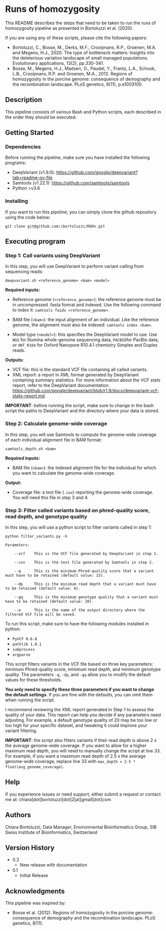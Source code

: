 # Runs of homozygosity 

This README describes the steps that need to be taken to run the runs of homozygosity pipeline as presented in Bortoluzzi et al. (2020).

If you are using any of these scripts, please cite the following papers:
* Bortoluzzi, C., Bosse, M., Derks, M.F., Crooijmans, R.P., Groenen, M.A. and Megens, H.J., 2020. The type of bottleneck matters: Insights into the deleterious variation landscape of small managed populations. Evolutionary applications, 13(2), pp.330-341.
* Bosse, M., Megens, H.J., Madsen, O., Paudel, Y., Frantz, L.A., Schook, L.B., Crooijmans, R.P. and Groenen, M.A., 2012. Regions of homozygosity in the porcine genome: consequence of demography and the recombination landscape. PLoS genetics, 8(11), p.e1003100.
  
## Description

This pipeline consists of various Bash and Python scripts, each described in the order they should be executed.

## Getting Started

### Dependencies

Before running the pipeline, make sure you have installed the following programs: 

* DeepVariant (v1.9.0): https://github.com/google/deepvariant?tab=readme-ov-file
* Samtools (v1.22.1): https://github.com/samtools/samtools
* Python >v3.6


### Installing

If you want to run this pipeline, you can simply clone the github repository using the code below:
```
git clone git@github.com:cbortoluzzi/ROHs.git
```

## Executing program

### Step 1: Call variants using DeepVariant
In this step, you will use DeepVariant to perform variant calling from sequencing reads: 

```deepvariant.sh <reference_genome> <bam> <model>```

**Required inputs:**
- Reference genome (```<reference_genome>```): the reference genome must be in uncompressed .fasta fomrat and indexed. Use the following command to index it:
```samtools faidx <reference_genome>```. 

- BAM file (```<bam>```): the input alignment of an individual. Like the reference genome, the alignment must also be indexed:
```samtools index <bam>```.

- Model type (```<model>```): this specifies the DeepVariant model to use. Use ```WGS``` for Illumina whole-genome sequencing data, ```PACBIO```for PacBio data, or ```ONT_R104``` for Oxford Nanopore R10.4.1 chemistry Simplex and Duplex reads.

**Outputs:**
- VCF file: this is the standard VCF file containing all called variants.
- XML report: a report in XML format generated by DeepVariant containing summary statistics. For more information about the VCF stats report, refer to the DeepVariant documentation: https://github.com/google/deepvariant/blob/r1.9/docs/deepvariant-vcf-stats-report.md. 

**IMPORTANT**: before running the script, make sure to change in the bash script the paths to DeepVariant and the directory where your data is stored.

### Step 2: Calculate genome-wide coverage
In this step, you will use Samtools to compute the genome-wide coverage of each individual alignment file in BAM format: 

```samtools_depth.sh <bam>```

**Required inputs:**
- BAM file (```<bam>```): the indexed alignment file for the individual for which you want to calculate the genome-wide coverage. 

**Output:**
- Coverage file: a text file (```.cov```) reporting the genome-wide coverage. You will need this file in step 3 and 4.  

### Step 3: Filter called variants based on phred-quality score, read depth, and genotype quality
In this step, you will use a python script to filter variants called in step 1: 

```
python filter_variants.py -h

Parameters:

    --vcf    This is the VCF file generated by DeepVariant in step 1.

    --cov    This is the text file generated by Samtools in step 2.

    --q      This is the minimum Phred-quality score that a variant must have to be retained (default value: 15).

    --dp     This is the minimum read depth that a variant must have to be retained (default value: 6).

    --gq     This is the minimum genotype quality that a variant must have to be retained (default value: 20).

    --o      This is the name of the output directory where the filtered VCF file will be saved.
```


To run this script, make sure to have the following modules installed in python: 
- ```PyVCF 0.6.8```
- ```pathlib 1.0.1```
- ```subprocess```
- ```argparse```

This script filters variants in the VCF file based on three key parameters: minimum Phred-quality score, minimum read depth, and minimum genotype quality. The parameters ```-q```, ```-dp```, and ```-gq``` allow you to modify the default values for these thresholds.

**You only need to specify these three parameters if you want to change the default settings**. If you are fine with the defaults, you can omit them when running the script.

I recommend reviewing the XML report generated in Step 1 to assess the quality of your data. This report can help you decide if any parameters need adjusting. For example, a default genotype quality of 20 may be too low or too high for your specific dataset, and tweaking it could improve your variant filtering.

**IMPORTANT**: the script also filters variants if their read depth is above 2 x the average genome-wide coverage. If you want to allow for a higher maximum read depth, you will need to manually change the script at line 33. For example, if you want a maximum read depth of 2.5 x the average genome-wide coverage, replace line 33 with ```max_depth = 2.5 * float(avg_genome_coverage)```. 

## Help

If you experience issues or need support, either submit a request or contact me at: chiara[dot]bortoluzzi[dot]2[at]gmail[dot]com

## Authors

Chiara Bortoluzzi, Data Manager, Environmental Bioinformatics Group, SIB Swiss Institute of Bioinformatics, Switzerland

## Version History

* 0.2
    * New release with documentation
* 0.1
    * Initial Release

## Acknowledgments

This pipeline was inspired by:
* Bosse et al. (2012). Regions of homozygosity in the porcine genome: consequence of demography and the recombination landscape. PLoS genetics, 8(11).

